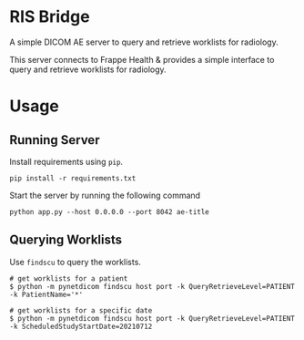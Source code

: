 RIS Bridge
============

A simple DICOM AE server to query and retrieve worklists for radiology.

This server connects to Frappe Health & provides a simple interface to query and retrieve worklists for radiology.

Usage
======

Running Server
----------------

Install requirements using `pip`.

    pip install -r requirements.txt


Start the server by running the following command

    python app.py --host 0.0.0.0 --port 8042 ae-title


Querying Worklists
---------------------

Use `findscu` to query the worklists.

    # get worklists for a patient
    $ python -m pynetdicom findscu host port -k QueryRetrieveLevel=PATIENT -k PatientName='*'

    # get worklists for a specific date
    $ python -m pynetdicom findscu host port -k QueryRetrieveLevel=PATIENT -k ScheduledStudyStartDate=20210712
